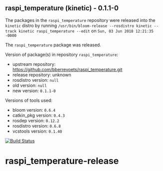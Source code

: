 ## raspi_temperature (kinetic) - 0.1.1-0

The packages in the `raspi_temperature` repository were released into the `kinetic` distro by running `/usr/bin/bloom-release --rosdistro kinetic --track kinetic raspi_temperature --edit` on `Sun, 03 Jun 2018 12:21:35 -0000`

The `raspi_temperature` package was released.

Version of package(s) in repository `raspi_temperature`:

- upstream repository: https://github.com/bberrevoets/raspi_temperature.git
- release repository: unknown
- rosdistro version: `null`
- old version: `null`
- new version: `0.1.1-0`

Versions of tools used:

- bloom version: `0.6.4`
- catkin_pkg version: `0.4.3`
- rosdep version: `0.12.2`
- rosdistro version: `0.6.8`
- vcstools version: `0.1.40`

[![Build Status](http://build.ros.org/job/Kbin_uX32__raspi_temperature__ubuntu_xenial_i386__binary/badge/icon)](http://build.ros.org/job/Kbin_uX32__raspi_temperature__ubuntu_xenial_i386__binary)

# raspi_temperature-release
